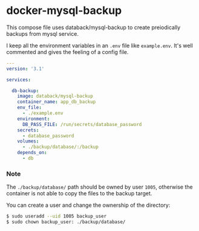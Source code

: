 # docker-mysql-backup

This compose file uses databack/mysql-backup to create preiodically backups from
mysql service.

I keep all the environment variables in an `.env` file like `example.env`. It's
well commented and gives the feeling of a config file.

```yaml
---
version: '3.1'

services:

  db-backup:
    image: databack/mysql-backup
    container_name: app_db_backup
    env_file:
      - ./example.env
    environment:
      DB_PASS_FILE: /run/secrets/database_password
    secrets:
      - database_password
    volumes:
      - ./backup/database/:/backup
    depends_on:
      - db
```

### Note

The `./backup/database/` path should be owned by user `1005`, otherwise the 
container is not able to copy the files to the backup target. 

You can create a user and change the ownership of the directory:

```bash
$ sudo useradd --uid 1005 backup_user
$ sudo chown backup_user: ./backup/database/
```
